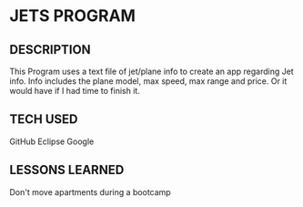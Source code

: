 # JETS PROGRAM

## DESCRIPTION
This Program uses a text file of jet/plane info to create an app regarding Jet info. Info includes the plane model, max speed, max range and price. 
Or it would have if I had time to finish it. 
## TECH USED
GitHub
Eclipse
Google
## LESSONS LEARNED
Don't move apartments during a bootcamp